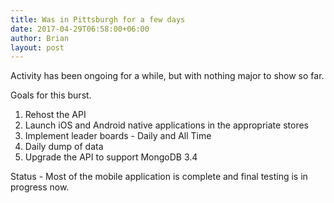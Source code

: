 ```yaml
---
title: Was in Pittsburgh for a few days
date: 2017-04-29T06:58:00+06:00
author: Brian
layout: post
---
```

Activity has been ongoing for a while, but with nothing major to show so far.

Goals for this burst.

1. Rehost the API
1. Launch iOS and Android native applications in the appropriate stores
1. Implement leader boards - Daily and All Time
1. Daily dump of data
1. Upgrade the API to support MongoDB 3.4


Status - Most of the mobile application is complete and final testing is in progress now.
